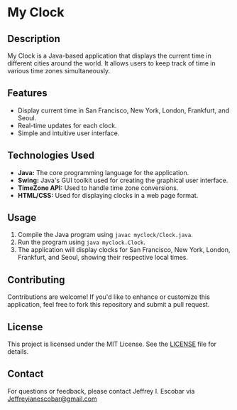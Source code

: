 # My Clock

## Description

My Clock is a Java-based application that displays the current time in different cities around the world. It allows users to keep track of time in various time zones simultaneously.

## Features

- Display current time in San Francisco, New York, London, Frankfurt, and Seoul.
- Real-time updates for each clock.
- Simple and intuitive user interface.

## Technologies Used

- **Java:** The core programming language for the application.
- **Swing:** Java's GUI toolkit used for creating the graphical user interface.
- **TimeZone API:** Used to handle time zone conversions.
- **HTML/CSS:** Used for displaying clocks in a web page format.

## Usage

1. Compile the Java program using `javac myclock/Clock.java`.
2. Run the program using `java myclock.Clock`.
3. The application will display clocks for San Francisco, New York, London, Frankfurt, and Seoul, showing their respective local times.

## Contributing

Contributions are welcome! If you'd like to enhance or customize this application, feel free to fork this repository and submit a pull request.
## License

This project is licensed under the MIT License. See the [LICENSE](LICENSE) file for details.

## Contact

For questions or feedback, please contact Jeffrey I. Escobar via Jeffreyianescobar@gmail.com

